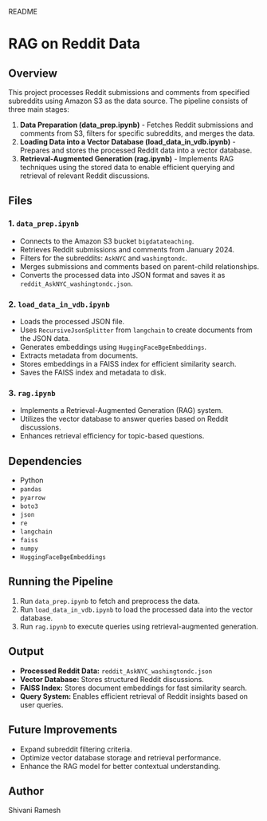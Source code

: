 README
# RAG on Reddit Data

## Overview
This project processes Reddit submissions and comments from specified subreddits using Amazon S3 as the data source. The pipeline consists of three main stages:
1. **Data Preparation (data_prep.ipynb)** - Fetches Reddit submissions and comments from S3, filters for specific subreddits, and merges the data.
2. **Loading Data into a Vector Database (load_data_in_vdb.ipynb)** - Prepares and stores the processed Reddit data into a vector database.
3. **Retrieval-Augmented Generation (rag.ipynb)** - Implements RAG techniques using the stored data to enable efficient querying and retrieval of relevant Reddit discussions.

## Files
### 1. `data_prep.ipynb`
- Connects to the Amazon S3 bucket `bigdatateaching`.
- Retrieves Reddit submissions and comments from January 2024.
- Filters for the subreddits: `AskNYC` and `washingtondc`.
- Merges submissions and comments based on parent-child relationships.
- Converts the processed data into JSON format and saves it as `reddit_AskNYC_washingtondc.json`.

### 2. `load_data_in_vdb.ipynb`
- Loads the processed JSON file.
- Uses `RecursiveJsonSplitter` from `langchain` to create documents from the JSON data.
- Generates embeddings using `HuggingFaceBgeEmbeddings`.
- Extracts metadata from documents.
- Stores embeddings in a FAISS index for efficient similarity search.
- Saves the FAISS index and metadata to disk.

### 3. `rag.ipynb`
- Implements a Retrieval-Augmented Generation (RAG) system.
- Utilizes the vector database to answer queries based on Reddit discussions.
- Enhances retrieval efficiency for topic-based questions.

## Dependencies
- Python
- `pandas`
- `pyarrow`
- `boto3`
- `json`
- `re`
- `langchain`
- `faiss`
- `numpy`
- `HuggingFaceBgeEmbeddings`

## Running the Pipeline
1. Run `data_prep.ipynb` to fetch and preprocess the data.
2. Run `load_data_in_vdb.ipynb` to load the processed data into the vector database.
3. Run `rag.ipynb` to execute queries using retrieval-augmented generation.

## Output
- **Processed Reddit Data:** `reddit_AskNYC_washingtondc.json`
- **Vector Database:** Stores structured Reddit discussions.
- **FAISS Index:** Stores document embeddings for fast similarity search.
- **Query System:** Enables efficient retrieval of Reddit insights based on user queries.

## Future Improvements
- Expand subreddit filtering criteria.
- Optimize vector database storage and retrieval performance.
- Enhance the RAG model for better contextual understanding.

## Author
Shivani Ramesh

